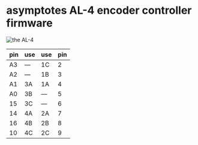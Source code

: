 # asymptotes AL-4 encoder controller firmware

![the AL-4](https://user-images.githubusercontent.com/631757/59353024-fa076c00-8d19-11e9-9eea-aad74ba50fa0.JPG)

| pin | use | use | pin |
|-----|-----|-----|-----|
| A3  | —   | 1C  | 2   |
| A2  | —   | 1B  | 3   |
| A1  | 3A  | 1A  | 4   |
| A0  | 3B  | —   | 5   |
| 15  | 3C  | —   | 6   |
| 14  | 4A  | 2A  | 7   |
| 16  | 4B  | 2B  | 8   |
| 10  | 4C  | 2C  | 9   |


